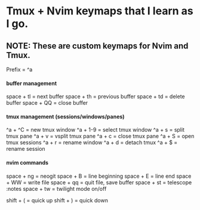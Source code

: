 # Tmux + Nvim keymaps that I learn as I go.

NOTE: These are custom keymaps for Nvim and Tmux.
-------------------------------------------------
Prefix = ^a

#### buffer management
space + tl = next buffer
space + th = previous buffer
space + td = delete buffer
space + QQ = close buffer


#### tmux management (sessions/windows/panes)
^a + ^C = new tmux window
^a + 1-9 = select tmux window
^a + s = split tmux pane
^a + v = vsplit tmux pane
^a + c = close tmux pane
^a + S = open tmux sessions
^a + r = rename window
^a + d = detach tmux
^a + $ = rename session


#### nvim commands
space + ng = neogit
space + B = line beginning
space + E = line end
space + WW = write file
space + qq = quit file, save buffer
space + st = telescope :notes
space + tw = twilight mode on/off

shift + ( = quick up
shift + ) = quick down

